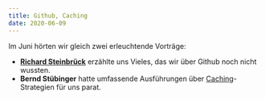 ```yaml
---
title: Github, Caching
date: 2020-06-09
---
```


Im Juni hörten wir gleich zwei erleuchtende Vorträge:
* **[Richard Steinbrück](https://github.com/steinbrueckri)** erzählte uns Vieles, das wir über Github noch nicht wussten.
* **Bernd Stübinger** hatte umfassende Ausführungen über [Caching](https://jug-in.github.io/jug-in.talks/caching.html)-Strategien für uns parat.
